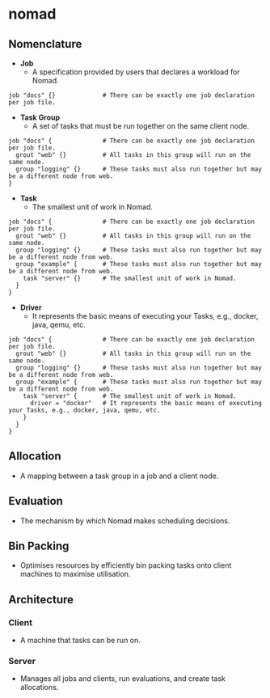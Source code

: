 # nomad

## Nomenclature
* **Job**
  * A specification provided by users that declares a workload for Nomad.
```
job "docs" {}             # There can be exactly one job declaration per job file.

```
* **Task Group**
  * A set of tasks that must be run together on the same client node.
```
job "docs" {              # There can be exactly one job declaration per job file.
  grout "web" {}          # All tasks in this group will run on the same node.
  group "logging" {}      # These tasks must also run together but may be a different node from web.
}
```
* **Task**
  * The smallest unit of work in Nomad.
```
job "docs" {              # There can be exactly one job declaration per job file.
  grout "web" {}          # All tasks in this group will run on the same node.
  group "logging" {}      # These tasks must also run together but may be a different node from web.
  group "example" {       # These tasks must also run together but may be a different node from web.
    task "server" {}      # The smallest unit of work in Nomad.
  }
}
```
* **Driver**
  * It represents the basic means of executing your Tasks, e.g., docker, java, qemu, etc.
```
job "docs" {              # There can be exactly one job declaration per job file.
  grout "web" {}          # All tasks in this group will run on the same node.
  group "logging" {}      # These tasks must also run together but may be a different node from web.
  group "example" {       # These tasks must also run together but may be a different node from web.
    task "server" {       # The smallest unit of work in Nomad.
      driver = "docker"   # It represents the basic means of executing your Tasks, e.g., docker, java, qemu, etc.
    }      
  }
}
```

## Allocation
* A mapping between a task group in a job and a client node.

## Evaluation
* The mechanism by which Nomad makes scheduling decisions.

## Bin Packing
* Optimises resources by efficiently bin packing tasks onto client machines to maximise utilisation.

## Architecture
### Client
* A machine that tasks can be run on.

### Server
* Manages all jobs and clients, run evaluations, and create task allocations.
